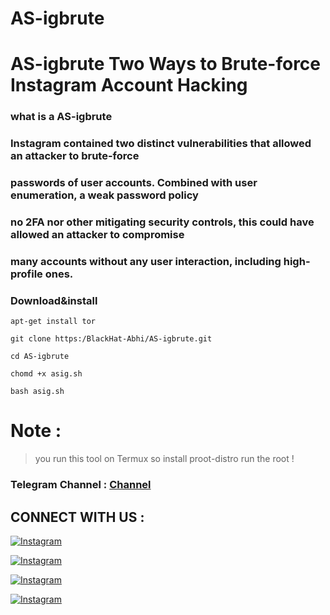 # AS-igbrute

# AS-igbrute Two Ways to Brute-force Instagram Account Hacking

### what is a AS-igbrute

### Instagram contained two distinct vulnerabilities that allowed an attacker to brute-force

### passwords of user accounts. Combined with user enumeration, a weak password policy

### no 2FA nor other mitigating security controls, this could have allowed an attacker to compromise 

### many accounts without any user interaction, including high-profile ones. 

### Download&install

`apt-get install tor`

`git clone https:/BlackHat-Abhi/AS-igbrute.git`

`cd AS-igbrute`

`chomd +x asig.sh`

`bash asig.sh`

# Note :

> you run this tool on Termux so install proot-distro run the root !

### Telegram Channel : [Channel](https://t.me/BlackHat_HackerX)

## CONNECT WITH US :

[![Instagram](https://img.shields.io/badge/INSTAGRAM-FOLLOW-red?style=for-the-badge&logo=instagram)](https://instagram.com/blackhat_abhi)

[![Instagram](https://img.shields.io/badge/TELEGRAM-GROUP-red?style=for-the-badge&logo=telegram)](https://t.me/HackerX_Termux_Help)

[![Instagram](https://img.shields.io/badge/TELEGRAM-CHANNEL-red?style=for-the-badge&logo=telegram)](https://t.me/Blackhat_HackerX)

[![Instagram](https://img.shields.io/badge/WHATSAPP-JOINGROUP-red?style=for-the-badge&logo=whatsapp)](https://bit.ly/3ZdOp24)

  
